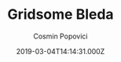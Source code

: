 ---
title: Gridsome Bleda
github: https://github.com/cossssmin/gridsome-starter-bleda
demo: https://gridsome-starter-bleda.netlify.app/
author: Cosmin Popovici
thumbnail: themes/gridsome-bleda.jpg
ssg:
  - Gridsome
cms:
  - Markdown
date: 2019-03-04T14:14:31.000Z
description: Gridsome blog starter, built with Tailwind CSS
draft: true
publish_date: '2019-03-04T14:14:31Z'
update_date: '2021-05-10T07:41:22Z'
github_star: 187
github_fork: 50
---